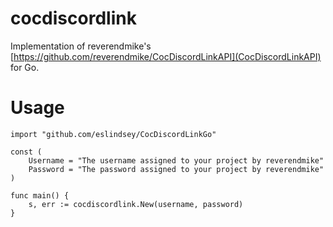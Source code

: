 # cocdiscordlink
Implementation of reverendmike's [https://github.com/reverendmike/CocDiscordLinkAPI](CocDiscordLinkAPI) for Go.

# Usage
    import "github.com/eslindsey/CocDiscordLinkGo"
    
    const (
        Username = "The username assigned to your project by reverendmike"
        Password = "The password assigned to your project by reverendmike"
    )
    
    func main() {
        s, err := cocdiscordlink.New(username, password)
    }
